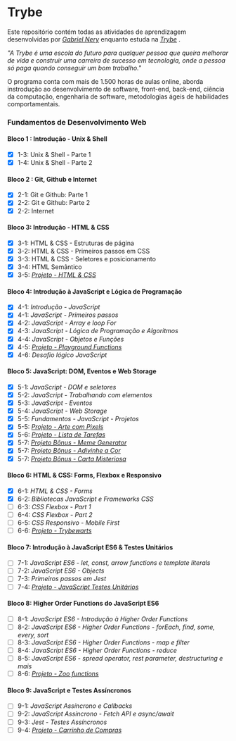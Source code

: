 # Trybe

Este repositório contém todas as atividades de aprendizagem desenvolvidas por _[Gabriel Nery](https://www.linkedin.com/in/gabrielnerysilva/)_ enquanto estuda na _[Trybe](https://www.betrybe.com/)_ .

_"A Trybe é uma escola do futuro para qualquer pessoa que queira melhorar de vida e construir uma carreira de sucesso em tecnologia, onde a pessoa só paga quando conseguir um bom trabalho."_

O programa conta com mais de 1.500 horas de aulas online, aborda instrodução ao desenvolvimento de software, front-end, back-end, ciência da computação, engenharia de software, metodologias ágeis de habilidades comportamentais.

### Fundamentos de Desenvolvimento Web

#### Bloco 1 : Introdução - Unix & Shell

- [X] 1-3: Unix & Shell - Parte 1
- [X] 1-4: Unix & Shell - Parte 2

#### Bloco 2 : Git, Github e Internet

- [X] 2-1: Git e Github: Parte 1
- [X] 2-2: Git e Github: Parte 2
- [X] 2-2: Internet

#### Bloco 3: Introdução - HTML & CSS

- [X] 3-1: HTML & CSS - Estruturas de página
- [X] 3-2: HTML & CSS - Primeiros passos em CSS
- [X] 3-3: HTML & CSS - Seletores e posicionamento
- [X] 3-4: HTML Semântico
- [X] 3-5: _[Projeto - HTML & CSS]()_

#### Bloco 4: Introdução à JavaScript e Lógica de Programação

- [X] 4-1: _Introdução - JavaScript_
- [X] 4-1: _JavaScript - Primeiros passos_
- [X] 4-2: _JavaScript - Array e loop For_
- [X] 4-3: _JavaScript - Lógica de Programação e Algoritmos_
- [X] 4-4: _JavaScript - Objetos e Funções_
- [X] 4-5: _[Projeto - Playground Functions]()_
- [X] 4-6: _Desafio lógico JavaScript_

#### Bloco 5: JavaScript: DOM, Eventos e Web Storage

- [X] 5-1: _JavaScript - DOM e seletores_
- [X] 5-2: _JavaScript - Trabalhando com elementos_
- [X] 5-3: _JavaScript - Eventos_
- [X] 5-4: _JavaScript - Web Storage_
- [X] 5-5: _Fundamentos - JavaScript - Projetos_
- [X] 5-5: _[Projeto - Arte com Pixels]()_
- [X] 5-6: _[Projeto - Lista de Tarefas]()_
- [X] 5-7: _[Projeto Bônus - Meme Generator]()_
- [X] 5-7: _[Projeto Bônus - Adivinhe a Cor]()_
- [X] 5-7: _[Projeto Bônus - Carta Misteriosa]()_

#### Bloco 6: HTML & CSS: Forms, Flexbox e Responsivo

- [X] 6-1: _HTML & CSS - Forms_
- [X] 6-2: _Bibliotecas JavaScript e Frameworks CSS_
- [ ] 6-3: _CSS Flexbox - Part 1_
- [ ] 6-4: _CSS Flexbox - Part 2_
- [ ] 6-5: _CSS Responsivo - Mobile First_
- [ ] 6-6: _[Projeto - Trybewarts]()_

#### Bloco 7: Introdução à JavaScript ES6 & Testes Unitários

- [ ] 7-1: _JavaScript ES6 - let, const, arrow functions e template literals_
- [ ] 7-2: _JavaScript ES6 - Objects_
- [ ] 7-3: _Primeiros passos em Jest_
- [ ] 7-4: _[Projeto - JavaScript Testes Unitários]()_

#### Bloco 8: Higher Order Functions do JavaScript ES6

- [ ] 8-1: _JavaScript ES6 - Introdução à Higher Order Functions_
- [ ] 8-2: _JavaScript ES6 - Higher Order Functions - forEach, find, some, every, sort_
- [ ] 8-3: _JavaScript ES6 - Higher Order Functions - map e filter_
- [ ] 8-4: _JavaScript ES6 - Higher Order Functions - reduce_
- [ ] 8-5: _JavaScript ES6 - spread operator, rest parameter, destructuring e mais_
- [ ] 8-6: _[Projeto - Zoo functions]()_

#### Bloco 9: JavaScript e Testes Assíncronos

- [ ] 9-1: _JavaScript Assíncrono e Callbacks_
- [ ] 9-2: _JavaScript Assí­ncrono - Fetch API e async/await_
- [ ] 9-3: _Jest - Testes Assíncronos_
- [ ] 9-4: _[Projeto - Carrinho de Compras]()_
